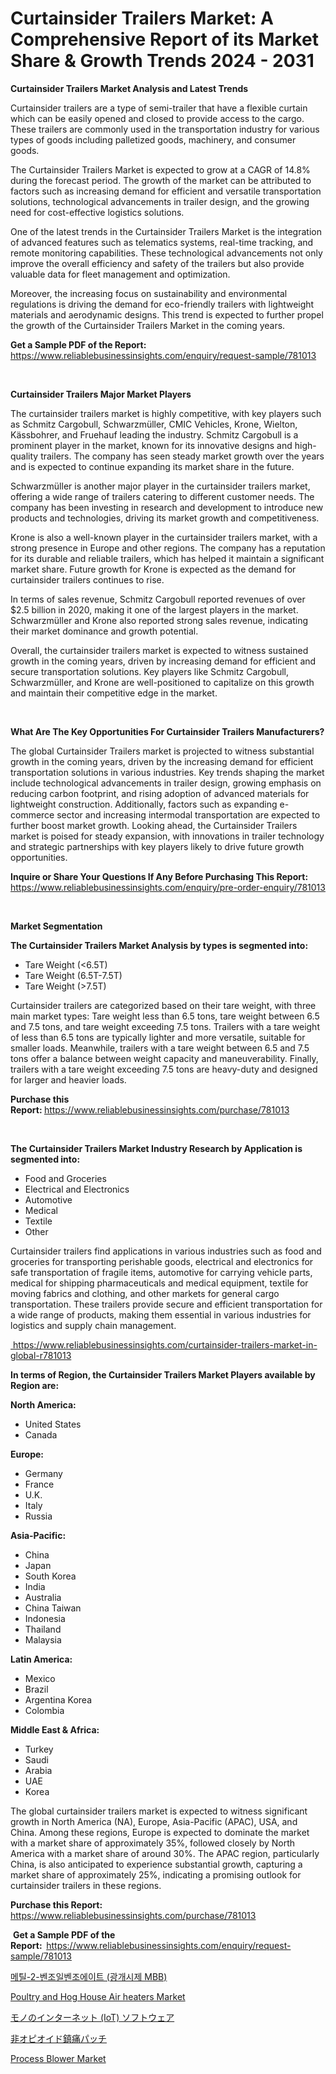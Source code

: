 <p><h1>Curtainsider Trailers Market: A Comprehensive Report of its Market Share & Growth Trends 2024 - 2031</h1></p><p><strong>Curtainsider Trailers Market Analysis and Latest Trends</strong></p>
<p><p>Curtainsider trailers are a type of semi-trailer that have a flexible curtain which can be easily opened and closed to provide access to the cargo. These trailers are commonly used in the transportation industry for various types of goods including palletized goods, machinery, and consumer goods.</p><p>The Curtainsider Trailers Market is expected to grow at a CAGR of 14.8% during the forecast period. The growth of the market can be attributed to factors such as increasing demand for efficient and versatile transportation solutions, technological advancements in trailer design, and the growing need for cost-effective logistics solutions.</p><p>One of the latest trends in the Curtainsider Trailers Market is the integration of advanced features such as telematics systems, real-time tracking, and remote monitoring capabilities. These technological advancements not only improve the overall efficiency and safety of the trailers but also provide valuable data for fleet management and optimization.</p><p>Moreover, the increasing focus on sustainability and environmental regulations is driving the demand for eco-friendly trailers with lightweight materials and aerodynamic designs. This trend is expected to further propel the growth of the Curtainsider Trailers Market in the coming years.</p></p>
<p><strong>Get a Sample PDF of the Report:&nbsp;</strong> <a href="https://www.reliablebusinessinsights.com/enquiry/request-sample/781013">https://www.reliablebusinessinsights.com/enquiry/request-sample/781013</a></p>
<p>&nbsp;</p>
<p><strong>Curtainsider Trailers Major Market Players</strong></p>
<p><p>The curtainsider trailers market is highly competitive, with key players such as Schmitz Cargobull, Schwarzmüller, CMIC Vehicles, Krone, Wielton, Kässbohrer, and Fruehauf leading the industry. Schmitz Cargobull is a prominent player in the market, known for its innovative designs and high-quality trailers. The company has seen steady market growth over the years and is expected to continue expanding its market share in the future.</p><p>Schwarzmüller is another major player in the curtainsider trailers market, offering a wide range of trailers catering to different customer needs. The company has been investing in research and development to introduce new products and technologies, driving its market growth and competitiveness.</p><p>Krone is also a well-known player in the curtainsider trailers market, with a strong presence in Europe and other regions. The company has a reputation for its durable and reliable trailers, which has helped it maintain a significant market share. Future growth for Krone is expected as the demand for curtainsider trailers continues to rise.</p><p>In terms of sales revenue, Schmitz Cargobull reported revenues of over $2.5 billion in 2020, making it one of the largest players in the market. Schwarzmüller and Krone also reported strong sales revenue, indicating their market dominance and growth potential.</p><p>Overall, the curtainsider trailers market is expected to witness sustained growth in the coming years, driven by increasing demand for efficient and secure transportation solutions. Key players like Schmitz Cargobull, Schwarzmüller, and Krone are well-positioned to capitalize on this growth and maintain their competitive edge in the market.</p></p>
<p>&nbsp;</p>
<p><strong>What Are The Key Opportunities For Curtainsider Trailers Manufacturers?</strong></p>
<p><p>The global Curtainsider Trailers market is projected to witness substantial growth in the coming years, driven by the increasing demand for efficient transportation solutions in various industries. Key trends shaping the market include technological advancements in trailer design, growing emphasis on reducing carbon footprint, and rising adoption of advanced materials for lightweight construction. Additionally, factors such as expanding e-commerce sector and increasing intermodal transportation are expected to further boost market growth. Looking ahead, the Curtainsider Trailers market is poised for steady expansion, with innovations in trailer technology and strategic partnerships with key players likely to drive future growth opportunities.</p></p>
<p><strong>Inquire or Share Your Questions If Any Before Purchasing This Report:</strong> <a href="https://www.reliablebusinessinsights.com/enquiry/pre-order-enquiry/781013">https://www.reliablebusinessinsights.com/enquiry/pre-order-enquiry/781013</a></p>
<p>&nbsp;</p>
<p><strong>Market Segmentation</strong></p>
<p><strong>The Curtainsider Trailers Market Analysis by types is segmented into:</strong></p>
<p><ul><li>Tare Weight (<6.5T)</li><li>Tare Weight (6.5T-7.5T)</li><li>Tare Weight (>7.5T)</li></ul></p>
<p><p>Curtainsider trailers are categorized based on their tare weight, with three main market types: Tare weight less than 6.5 tons, tare weight between 6.5 and 7.5 tons, and tare weight exceeding 7.5 tons. Trailers with a tare weight of less than 6.5 tons are typically lighter and more versatile, suitable for smaller loads. Meanwhile, trailers with a tare weight between 6.5 and 7.5 tons offer a balance between weight capacity and maneuverability. Finally, trailers with a tare weight exceeding 7.5 tons are heavy-duty and designed for larger and heavier loads.</p></p>
<p><strong>Purchase this Report:&nbsp;</strong><a href="https://www.reliablebusinessinsights.com/purchase/781013">https://www.reliablebusinessinsights.com/purchase/781013</a></p>
<p>&nbsp;</p>
<p><strong>The Curtainsider Trailers Market Industry Research by Application is segmented into:</strong></p>
<p><ul><li>Food and Groceries</li><li>Electrical and Electronics</li><li>Automotive</li><li>Medical</li><li>Textile</li><li>Other</li></ul></p>
<p><p>Curtainsider trailers find applications in various industries such as food and groceries for transporting perishable goods, electrical and electronics for safe transportation of fragile items, automotive for carrying vehicle parts, medical for shipping pharmaceuticals and medical equipment, textile for moving fabrics and clothing, and other markets for general cargo transportation. These trailers provide secure and efficient transportation for a wide range of products, making them essential in various industries for logistics and supply chain management.</p></p>
<p><a href="https://www.reliablebusinessinsights.com/curtainsider-trailers-market-in-global-r781013">&nbsp;https://www.reliablebusinessinsights.com/curtainsider-trailers-market-in-global-r781013</a></p>
<p><strong>In terms of Region, the Curtainsider Trailers Market Players available by Region are:</strong></p>
<p>
    <p> <strong> North America: </strong>
        <ul>
            <li>United States</li>
            <li>Canada</li>
        </ul>
        </p> 
    <p> <strong> Europe: </strong>
        <ul>
            <li>Germany</li>
            <li>France</li>
            <li>U.K.</li>
            <li>Italy</li>
            <li>Russia</li>
        </ul>
        </p> 
    <p> <strong> Asia-Pacific: </strong>
        <ul>
            <li>China</li>
            <li>Japan</li>
            <li>South Korea</li>
            <li>India</li>
            <li>Australia</li>
            <li>China Taiwan</li>
            <li>Indonesia</li>
            <li>Thailand</li>
            <li>Malaysia</li>
        </ul>
        </p> 
    <p> <strong> Latin America: </strong>
        <ul>
            <li>Mexico</li>
            <li>Brazil</li>
            <li>Argentina Korea</li>
            <li>Colombia</li>
        </ul>
        </p> 
    <p> <strong> Middle East & Africa: </strong>
        <ul>
            <li>Turkey</li>
            <li>Saudi</li>
            <li>Arabia</li>
            <li>UAE</li>
            <li>Korea</li>
        </ul>
    </p>
    </p>
<p><p>The global curtainsider trailers market is expected to witness significant growth in North America (NA), Europe, Asia-Pacific (APAC), USA, and China. Among these regions, Europe is expected to dominate the market with a market share of approximately 35%, followed closely by North America with a market share of around 30%. The APAC region, particularly China, is also anticipated to experience substantial growth, capturing a market share of approximately 25%, indicating a promising outlook for curtainsider trailers in these regions.</p></p>
<p><strong>Purchase this Report: </strong><a href="https://www.reliablebusinessinsights.com/purchase/781013">https://www.reliablebusinessinsights.com/purchase/781013</a></p>
<p>&nbsp;<strong>Get a Sample PDF of the Report:&nbsp;&nbsp;</strong><a href="https://www.reliablebusinessinsights.com/enquiry/request-sample/781013">https://www.reliablebusinessinsights.com/enquiry/request-sample/781013</a></p>
<p><strong></strong></p>
<p><p><a href="https://github.com/nicholasellison0076890/Market-Research-Report-List-1/blob/main/6476332113538.md">메틸-2-벤조일벤조에이트 (광개시제 MBB)</a></p><p><a href="https://github.com/mbisetmhermsr/Market-Research-Report-List-3/blob/main/poultry-and-hog-house-air-heaters-market.md">Poultry and Hog House Air heaters Market</a></p><p><a href="https://github.com/mohamedbakry57/Market-Research-Report-List-4/blob/main/6950430121574.md">モノのインターネット (IoT) ソフトウェア</a></p><p><a href="https://github.com/DanykaKilback/Market-Research-Report-List-1/blob/main/2929960121573.md">非オピオイド鎮痛パッチ</a></p><p><a href="https://github.com/cameroneffertz/Market-Research-Report-List-1/blob/main/process-blower-market.md">Process Blower Market</a></p></p>